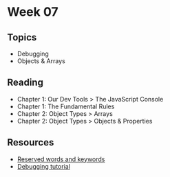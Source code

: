 # Week 07

## Topics

- Debugging
- Objects & Arrays


## Reading
- Chapter 1: Our Dev Tools > The JavaScript Console 
- Chapter 1: The Fundamental Rules
- Chapter 2: Object Types > Arrays
- Chapter 2: Object Types > Objects & Properties

## Resources

- [Reserved words and keywords](http://javascriptbook.com/extras/keywords-and-reserved-words/)
- [Debugging tutorial](https://vimeo.com/205386582)